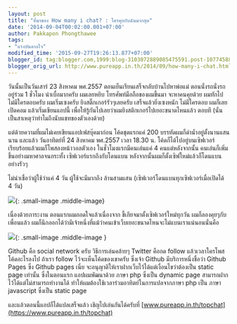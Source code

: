 ```yaml
---
layout: post
title: "ที่มาของ How many i chat? : ใครคุยกับฉันมากสุด"
date: '2014-09-04T00:02:00.001+07:00'
author: Pakkapon Phongthawee
tags:
- "แรงบันดาลใจ"
modified_time: '2015-09-27T19:26:13.877+07:00'
blogger_id: tag:blogger.com,1999:blog-3103072889085475591.post-1077458826247471389
blogger_orig_url: http://www.pureapp.in.th/2014/09/how-many-i-chat.html
---
```


วันนั้นเป็นวันเสาร์ 23 สิงหาคม พศ.2557
ตอนเย็นเรียนเสร็จกลับบ้านไปหาพ่อแม่ ตอนนั่งรถนั่งรถอยู่ร่วม 1 ชั่วโมง น่าเบื่อมากครับ ผมเลยหยิบ โทรศัพท์มือถือของผมขึ้นมา จะหาคนคุยด้วย ผมทักไปไม่มีใครตอบครับ ผมเริ่มเซงครับ ยิงสติ๊กเกอร์รัวๆเลยครับ เสร็จแล้วยิ่งเซงหนัก ไม่มีใครตอบ ผมก็เลยเปิดคอม แล้วเริ่มเขียนแอปนี้ เพื่อให้รู้กันไปเลยว่าผมยิงสติกเกอร์ไปเยอะขนาดไหนแล้ว ตอบที (นั่นเป็นสาเหตุว่าทำไมถึงนับแชทของตัวเองด้วย)


แต่ด้วยความที่ผมไม่เคยเขียนแอปเฟสบุ๊คมาก่อน โค้ดชุดแรกแค่ 200 บรรทัดผมก็ดำน้ำอยู่ตั้งนานแสนนาน และแล้ว วันอาทิตย์ที่ 24 สิงหาคม พศ.2557 เวลา 18.30 น. โค้ดก็ได้ไปอยู่บนเซิฟเวอร์เรียบร้อยแล้วผมก็โพสลงหน้าวอลตัวเอง ในชั่วโมงแรกมีคนเล่นแค่ 4 คนแต่หลังจากนั้น คนเล่นก็เพิ่มขึ้นอย่างมหาศาลจนกระทั้ง เซิฟเวอร์แรกถึงกับโดนแบน หลังจากนั้นผมก็ตั้งเซิฟใหม่แล้วก็โดนแบนอย่างรัวๆ


ไม่น่าเชื่อว่าผู้ใช้ว่าแค่ 4 วัน ผู้ใช้จะมีมากถึง ล้านสามแสน (เซิฟเวอร์โดนแบนทุกเซิฟเวอร์เมื่อเปิดได้ 4 วัน)

![](https://3.bp.blogspot.com/-NaTEf2rAVok/VAdHMxesL_I/AAAAAAAAQ1I/o8ApbpAPlh8/s1600/bit.png){: .small-image .middle-image}

เนื่องด้วยภาระงาน  ตอนแรกผมถอดใจแล้วเนื่องจาก ขี้เกียจมาตั้งเซิฟเวอร์ใหม่ทุกวัน ผมก็ลองคุยๆกับเพื่อนแล้ว ผมก็นึกออกได้ว่ามีเจ้าหนึ่งที่แม้ว่าคนเข้าเว็บเยอะขนาดไหนจะไม่แบนเราแน่นอนนั่นคือ

![](https://3.bp.blogspot.com/-cLbb8LzBfYs/VDTduYFTGpI/AAAAAAAASZc/UEKW0NhXx0M/s1600/blog-github.png){: .small-image .middle-image }

Github คือ social network ครับ วิธีการเล่นคล้ายๆ Twitter คือกด follow แล้วเวลาใครโพสโค้ดอะไรลงไป ถ้าเรา follow ไว้จะเห็นโค้ดของเขาครับ ซึ่งเจ้า Github มีบริการหนึ่งชื่อว่า Github Pages
ซึ่ง Github pages เนี่ย จะอนุญาติให้เราฝากเว็บไว้ได้แต่เงื่อนไขว่าต้องเป็น static page เท่านั้น ซึ่งในตอนแรก แอปผมพัฒนาด้วย ภาษา php ซึ่งเป็น dynamic page สามารถฝากไว้ได้แต่ไม่สามารถทำงานได้ ทำให้ผมต้องใช้เวลาร่วมอาทิตย์ในการแปลจากภาษา php เป็น ภาษา javascript ซึ่งเป็น static page

และแล้วตอนนี้แอปก็ได้แปลเสร็จแล้ว เชิญไปเล่นกันได้ครับที่ [www.pureapp.in.th/topchat](https://www.pureapp.in.th/topchat)
